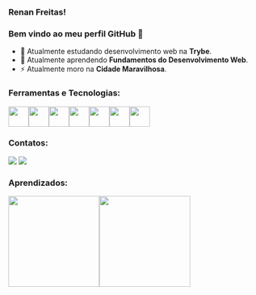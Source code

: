 ### Renan Freitas!
### Bem vindo ao meu perfil GitHub 👋
<!--
**renanbfreitas/renanbfreitas** is a ✨ _special_ ✨ repository because its `README.md` (this file) appears on your GitHub profile.

### Olá pessoal 👋


Aqui estão algumas idéias para você começar:

-->
- 🔭 Atualmente estudando desenvolvimento web na <strong>Trybe</strong>.
- 🌱 Atualmente aprendendo <strong>Fundamentos do Desenvolvimento Web</strong>.
- ⚡  Atualmente moro na <strong>Cidade Maravilhosa</strong>.

### Ferramentas e Tecnologias:

<img src="https://cdn.jsdelivr.net/gh/devicons/devicon/icons/git/git-original.svg" width="40" height="40"/><img src="https://cdn.jsdelivr.net/gh/devicons/devicon/icons/github/github-original.svg" width="40" height="40"/><img src="https://cdn.jsdelivr.net/gh/devicons/devicon/icons/bash/bash-original.svg" width="40" height="40"/><img src="https://cdn.jsdelivr.net/gh/devicons/devicon/icons/css3/css3-original.svg" width="40" height="40"/><img src="https://cdn.jsdelivr.net/gh/devicons/devicon/icons/html5/html5-original.svg" width="40" height="40"/><img src="https://cdn.jsdelivr.net/gh/devicons/devicon/icons/javascript/javascript-original.svg" width="40" height="40"/><img src="https://cdn.jsdelivr.net/gh/devicons/devicon/icons/vscode/vscode-original.svg" width="40" height="40"/>

### Contatos:

<div>
<a href="https://www.instagram.com/renanbfreitas/" target="_blank"><img src="https://img.shields.io/badge/-Instagram-%23E4405F?style=for-the-badge&logo=instagram&logoColor=white" target="_blank"></a>
<a href="https://www.linkedin.com/in/renan-freitas-19390b116/" target="_blank"><img src="https://img.shields.io/badge/-LinkedIn-%230077B5?style=for-the-badge&logo=linkedin&logoColor=white" target="_blank"></a>   
</div>

### Aprendizados:
<div>
<a href="https://github.com/renanbfreitas">
<img height="180em" src="https://github-readme-stats.vercel.app/api/top-langs/?username=renanbfreitas&layout=compact&langs_count=7&theme=dracula"/><img height="180em" src="https://github-readme-stats.vercel.app/api?username=renanbfreitas&show_icons=true&theme=dracula&include_all_commits=true&count_private=true"/>
</div>

